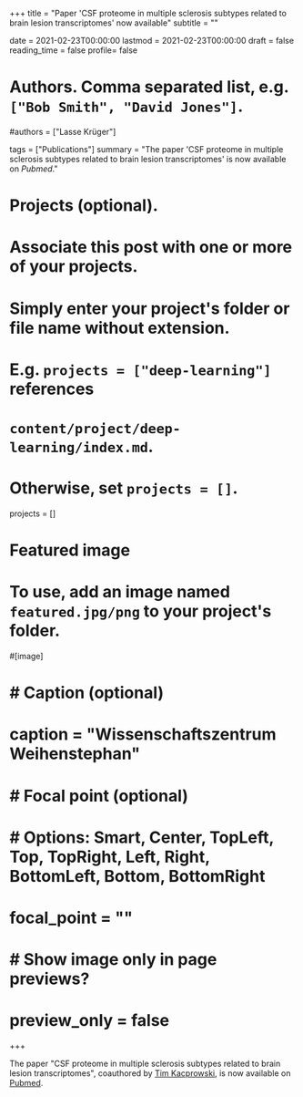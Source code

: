 +++
title = "Paper 'CSF proteome in multiple sclerosis subtypes related to brain lesion transcriptomes' now available"
subtitle = ""

date = 2021-02-23T00:00:00
lastmod = 2021-02-23T00:00:00
draft = false
reading_time = false
profile= false

# Authors. Comma separated list, e.g. `["Bob Smith", "David Jones"]`.
#authors = ["Lasse Krüger"]

tags = ["Publications"]
summary = "The paper 'CSF proteome in multiple sclerosis subtypes related to brain lesion transcriptomes' is now available on *Pubmed*."

# Projects (optional).
#   Associate this post with one or more of your projects.
#   Simply enter your project's folder or file name without extension.
#   E.g. `projects = ["deep-learning"]` references
#   `content/project/deep-learning/index.md`.
#   Otherwise, set `projects = []`.
projects = []

# Featured image
# To use, add an image named `featured.jpg/png` to your project's folder.
#[image]
#  # Caption (optional)
#  caption = "Wissenschaftszentrum Weihenstephan"
#
#  # Focal point (optional)
#  # Options: Smart, Center, TopLeft, Top, TopRight, Left, Right, BottomLeft, Bottom, BottomRight
#  focal_point = ""
#
#  # Show image only in page previews?
#  preview_only = false

+++

The paper "CSF proteome in multiple sclerosis subtypes related to brain lesion transcriptomes", coauthored by [Tim Kacprowski](/authors/tim_kacprowski), is now available on [Pubmed](https://pubmed.ncbi.nlm.nih.gov/33603109/).

